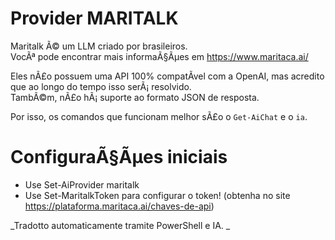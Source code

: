 ﻿# Provider MARITALK

Maritalk Ã© um LLM criado por brasileiros.  
VocÃª pode encontrar mais informaÃ§Ãµes em https://www.maritaca.ai/

Eles nÃ£o possuem uma API 100% compatÃ­vel com a OpenAI, mas acredito que ao longo do tempo isso serÃ¡ resolvido.  
TambÃ©m, nÃ£o hÃ¡ suporte ao formato JSON de resposta.  

Por isso, os comandos que funcionam melhor sÃ£o o `Get-AiChat` e o `ia`.  


# ConfiguraÃ§Ãµes iniciais 

* Use Set-AiProvider maritalk
* Use Set-MaritalkToken para configurar o token! (obtenha no site https://plataforma.maritaca.ai/chaves-de-api) 



<!--PowershaiAiDocBlockStart-->
_Tradotto automaticamente tramite PowerShell e IA. 
_
<!--PowershaiAiDocBlockEnd-->
